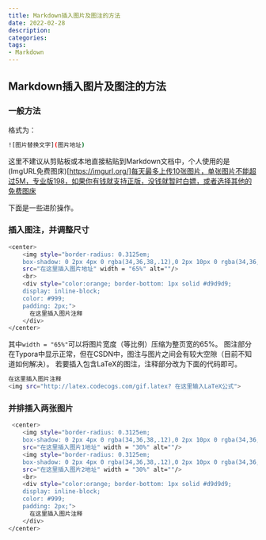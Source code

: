 ```yaml
---
title: Markdown插入图片及图注的方法
date: 2022-02-28
description: 
categories: 
tags:
- Markdown
---
```

<script src="prism.js"></script>
<link href="themes/prism.css" rel="stylesheet" />

## Markdown插入图片及图注的方法

### 一般方法

格式为：

```bash
![图片替换文字](图片地址)
```

这里不建议从剪贴板或本地直接粘贴到Markdown文档中，个人使用的是(ImgURL免费图床)[https://imgurl.org/]每天最多上传10张图片，单张图片不能超过5M，专业版198，如果你有钱就支持正版，没钱就暂时白嫖，或者选择其他的免费图床

下面是一些进阶操作。

### 插入图注，并调整尺寸
```bash
<center>
    <img style="border-radius: 0.3125em;
    box-shadow: 0 2px 4px 0 rgba(34,36,38,.12),0 2px 10px 0 rgba(34,36,38,.08);" 
    src="在这里插入图片地址" width = "65%" alt=""/>
    <br>
    <div style="color:orange; border-bottom: 1px solid #d9d9d9;
    display: inline-block;
    color: #999;
    padding: 2px;">
      在这里插入图片注释
  	</div>
</center>
```
其中`width = "65%"`可以将图片宽度（等比例）压缩为整页宽的65%。
图注部分在Typora中显示正常，但在CSDN中，图注与图片之间会有较大空隙（目前不知道如何解决）。
若要插入包含LaTeX的图注，注释部分改为下面的代码即可。
```bash
在这里插入图片注释
<img src="http://latex.codecogs.com/gif.latex? 在这里输入LaTeX公式">
```


### 并排插入两张图片


```bash
 <center>
    <img style="border-radius: 0.3125em;
    box-shadow: 0 2px 4px 0 rgba(34,36,38,.12),0 2px 10px 0 rgba(34,36,38,.08);" 
    src="在这里插入图片1地址" width = "30%" alt=""/>
    <img style="border-radius: 0.3125em;
    box-shadow: 0 2px 4px 0 rgba(34,36,38,.12),0 2px 10px 0 rgba(34,36,38,.08);" 
    src="在这里插入图片2地址" width = "30%" alt=""/>
    <br>
    <div style="color:orange; border-bottom: 1px solid #d9d9d9;
    display: inline-block;
    color: #999;
    padding: 2px;">
      在这里插入图片注释
  	</div>
</center>
```
